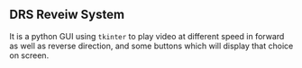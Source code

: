 ## DRS Reveiw System
It is a python GUI using `tkinter` to play video at different speed in forward 
as well as reverse direction, and some buttons which will display that choice 
on screen.
